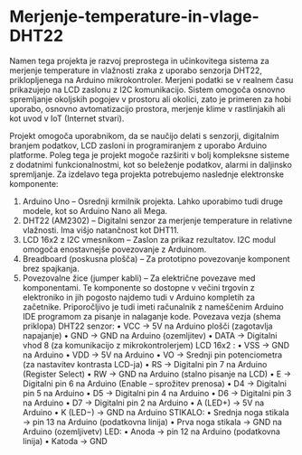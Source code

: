 # Merjenje-temperature-in-vlage-DHT22

Namen tega projekta je razvoj preprostega in učinkovitega sistema za merjenje temperature in vlažnosti zraka z uporabo senzorja DHT22, priklopljenega na Arduino mikrokontroler. Merjeni podatki se v realnem času prikazujejo na LCD zaslonu z I2C komunikacijo. Sistem omogoča osnovno spremljanje okoljskih pogojev v prostoru ali okolici, zato je primeren za hobi uporabo, osnovno avtomatizacijo prostora, merjenje klime v rastlinjakih ali kot uvod v IoT (Internet stvari).


Projekt omogoča uporabnikom, da se naučijo delati s senzorji, digitalnim branjem podatkov, LCD zasloni in programiranjem z uporabo Arduino platforme. Poleg tega je projekt mogoče razširiti v bolj kompleksne sisteme z dodatnimi funkcionalnostmi, kot so beleženje podatkov, alarmi in daljinsko spremljanje.
Za izdelavo tega projekta potrebujemo naslednje elektronske komponente:
1.	Arduino Uno – Osrednji krmilnik projekta. Lahko uporabimo tudi druge modele, kot so Arduino Nano ali Mega.
2.	DHT22 (AM2302) – Digitalni senzor za merjenje temperature in relativne vlažnosti. Ima višjo natančnost kot DHT11.
3.	LCD 16x2 z I2C vmesnikom – Zaslon za prikaz rezultatov. I2C modul omogoča enostavnejše povezovanje z Arduinom.
4.	Breadboard (poskusna plošča) – Za prototipno povezovanje komponent brez spajkanja.
5.	Povezovalne žice (jumper kabli) – Za električne povezave med komponentami.
Te komponente so dostopne v večini trgovin z elektroniko in jih pogosto najdemo tudi v Arduino kompletih za začetnike. Priporočljivo je tudi imeti računalnik z nameščenim Arduino IDE programom za pisanje in nalaganje kode.
Povezava vezja (shema priklopa)
DHT22 senzor:
•	VCC → 5V na Arduino plošči (zagotavlja napajanje)
•	GND → GND na Arduino (ozemljitev)
•	DATA → Digitalni vhod 8 (za komunikacijo z mikrokontrolerjem)
LCD 16x2 :
•	VSS → GND na Arduino 
•	VDD → 5V na Arduino 
•	VO → Srednji pin potenciometra (za nastavitev kontrasta LCD-ja)
•	RS → Digitalni pin 7 na Arduino (Register Select)
•	RW → GND na Arduino (stalno pisanje na LCD)
•	E → Digitalni pin 6 na Arduino (Enable – sprožitev prenosa)
•	D4 → Digitalni pin  5 na Arduino
•	D5 → Digitalni pin 4 na Arduino 
•	D6 → Digitalni pin 3 na Arduino 
•	D7 → Digitalni pin 2 na Arduino 
•	A (LED+) → 5V na Arduino 
•	K (LED−) → GND na Arduino
STIKALO: 
•	Srednja noga stikala → pin 13 na Arduino (podatkovna linija)
•	Prva noga stikala → GND na Arduino (ozemljivetv)
LED: 
•	Anoda → pin 12 na Arduino (podatkovna linija)
•	Katoda → GND



